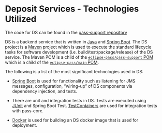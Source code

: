 # Deposit Services - Technologies Utilized

The code for DS can be found in the [pass-support repository](https://github.com/eclipse-pass/pass-support/tree/main/pass-deposit-services)

DS is a backend service that is written in [Java](https://www.java.com/en/) and 
[Spring Boot](https://spring.io/projects/spring-boot).  The DS project is a [Maven](https://maven.apache.org/) 
project which is used to execute the standard lifecycle tasks for software development (i.e. build/test/package/release) 
of the DS service.  The Maven POM is a child of the [`eclipse-pass/pass-support` POM](https://github.com/eclipse-pass/pass-support) 
which is a child of the [`eclipse-pass/main` POM](https://github.com/eclipse-pass/main).

The following is a list of the most significant technologies used in DS:

* [Spring Boot](https://spring.io/projects/spring-boot) is used for functionality such as listening for JMS messages, 
configuration, “wiring-up” of DS components via dependency injection, and tests.

* There are unit and integration tests in DS. Tests are executed using [JUnit](https://junit.org/junit5/) and Spring Boot Test.
[TestContainers](https://testcontainers.com/) are used for integration tests with pass-core.

* [Docker](https://www.docker.com/) is used for building an DS docker image that is used for deployment.

